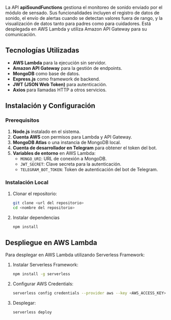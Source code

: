 La API **apiSoundFunctions** gestiona el monitoreo de sonido enviado por el módulo de sensado. Sus funcionalidades incluyen el registro de datos de sonido, el envío de alertas cuando se detectan valores fuera de rango, y la visualización de datos tanto para padres como para cuidadores. Está desplegada en AWS Lambda y utiliza Amazon API Gateway para su comunicación.

## Tecnologías Utilizadas
- **AWS Lambda** para la ejecución sin servidor.
- **Amazon API Gateway** para la gestión de endpoints.
- **MongoDB** como base de datos.
- **Express.js** como framework de backend.
- **JWT (JSON Web Token)** para autenticación.
- **Axios** para llamadas HTTP a otros servicios.

## Instalación y Configuración

### Prerequisitos
1. **Node.js** instalado en el sistema.
2. **Cuenta AWS** con permisos para Lambda y API Gateway.
3. **MongoDB Atlas** o una instancia de MongoDB local.
4. **Cuenta de desarrollador en Telegram** para obtener el token del bot.
5. **Variables de entorno** en AWS Lambda:
   - `MONGO_URI`: URL de conexión a MongoDB.
   - `JWT_SECRET`: Clave secreta para la autenticación.
   - `TELEGRAM_BOT_TOKEN`: Token de autenticación del bot de Telegram.

### Instalación Local
1. Clonar el repositorio:
   ```sh
   git clone <url del repositorio>
   cd <nombre del repositorio>
   ```
2. Instalar dependencias
    ```sh
    npm install
    ```
## Despliegue en AWS Lambda
Para desplegar en AWS Lambda utilizando Serverless Framework:

1. Instalar Serverless Framework:
    ```sh
    npm install -g serverless
    ```
2. Configurar AWS Credentials:
    ```sh
    serverless config credentials --provider aws --key <AWS_ACCESS_KEY> --secret <AWS_SECRET_KEY>
    ```
3. Desplegar: 
    ```sh
    serverless deploy
    ```
